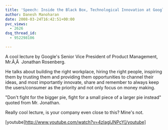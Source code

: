 ```yaml
---
title: 'Speech: Inside the Black Box, Technological Innovation at Google'
author: Danesh Manoharan
date: 2008-03-24T16:42:51+00:00
pvc_views:
  - 2626
dsq_thread_id:
  - 952298106

---
```

A cool lecture by Google's Senior Vice President of Product Management, Mr.Ã‚Â  Jonathan Rosenberg.

He talks about building the right workplace, hiring the right people, inspiring them by trusting them and providing them opportunities to channel their ideas, and most importantly innovate, share and remember to always keep the users/consumer as the priority and not only focus on money making.

"Don't fight for the bigger pie, fight for a small piece of a larger pie instead" quoted from Mr. Jonathan.

Really cool lecture, is your company even close to this? Mine's not.

[youtube]http://www.youtube.com/watch?v=4zIaglJNPcY[/youtube]